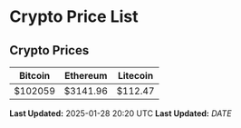 # Crypto Price List

## Crypto Prices
| Bitcoin | Ethereum | Litecoin |
| ------- | -------- | -------- |
| $102059 | $3141.96 | $112.47 |
**Last Updated:** 2025-01-28 20:20 UTC
**Last Updated:** $DATE$
